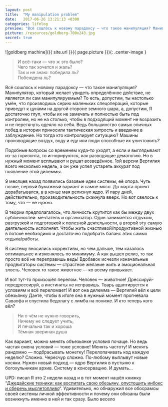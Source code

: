 ```yaml
---
layout: post
title:  "My manipulation problem"
date:   2017-06-26 13:21:13 +0300
categories: lifelog
preview: "Всё сошлось к новому парадоксу — что такое манипуляция? Манипулятор, который желает увидеть определённое действие, не является ли сам манипулируемым? То есть, допустим, ты настолько умён, что производишь серию маленьких спецопераций, которые приведут к цунами на другой стороне земного шара, а, допустим, Я достаточно глуп, чтобы их не замечать и полностью быть под контролем, но не на столько, чтобы в подходящий момент не возразить и не перетянуть одеяло на себя. Ведь большинство самых эпичных побед в истории приносили тактическая хитрость и введение в заблуждение. Но тогда кто контролирует ситуацию? Машины производящие воздух, воду и еду или люди способные их уничтожить?"
picture: /resources/goldberg-700x243.jpg
secret: true
---
```


![goldberg machine]({{ site.url }}{{ page.picture }}){: .center-image }

>И всё-таки — что ж это было?  
Чего так хочется и жаль?  
Так и не знаю: победила ль?  
Побеждена ль?

Всё сошлось к новому парадоксу — что такое манипуляция? Манипулятор, который желает увидеть определённое действие, не является ли сам манипулируемым? То есть, допустим, ты настолько умён, что производишь серию маленьких спецопераций, которые приведут к цунами на другой стороне земного шара, а, допустим, Я достаточно глуп, чтобы их не замечать и полностью быть под контролем, но не на столько, чтобы в подходящий момент не возразить и не перетянуть одеяло на себя. Ведь большинство самых эпичных побед в истории приносили тактическая хитрость и введение в заблуждение. Но тогда кто контролирует ситуацию? Машины производящие воздух, воду и еду или люди способные их уничтожить?


Подобные вопросы со временем куда-то уходят, а если и выглядывают из-за горизонта, то игнорируются, как разводящие демагогию. Но в нужный момент всплывают и рушат возведённое. 1ой версии Вергилия всего несколько недель, а он уже успел устареть аккурат под появление этой дилеммы.

9 месяцев назад появились базовые идеи системы, её опора. Чуть позже, первый бумажный вариант и самое мясо. До марта проект дорабатывался, а в конце мая релизнул ядро. И пару дней, действительно, производительность скакнула вверх. Но вот свелось к тому, что — не нужно.

В теории предполагалось, что личность крутится как бы между двух субличностей: мечтатель и организатор. Один занимается отдыхом, разгрузкой и подготовкой к полезной деятельности, а второй эту самую деятельность исполняет. Чтобы жить счастливой/продуктивной жизнью в потоке необходимо и достаточно подобрать баланс этих самых отдыха/работы.

В систему вносились коррективы, но чем дальше, тем казалось оптимальнее и изменялось по минимуму. А как вышел релиз, то так просто всё не переправишь ведь! Вдобавок исчезли изначальные продвигаторы системы — страстное желание жить и эмоциональная злость.  Человек то такое животное — ко всему привыкает.

И вот тут-то произошёл перелом. Человек — животное! Дрессируй-передрессируй, а инстинкты не исправишь. Тварь адаптируется к условиям и всё переломает! И вот она дилемма — Вергилий вёл к цели обезьянку Данте, чтобы в итоге она в нужный момент прогневала Саваофа и спустила бедолагу с лимба на пониже. И кто теперь кого вёл?

>Ни о чём не нужно говорить,  
Ничему не следует учить,  
И печальна так и хороша  
Тёмная звериная душа  


Как вариант, можно менять объезьянке условия почаще. Но ведь частая смена условий — тоже условие! Менять частоту! И менять рандомно — подбрасывать монетку! Перелопачивать код каждую неделю? Сложно. Чересчур сложно. По-любому выплывут новые косяки. Нужен новый подход — ядро Вергилия в пустыню к богохульникам архив. Систему в консервацию. И думать…

UPD: писал Я это 2 недели назад и в тот момент нашёл книжку “[Джедайские техники: как воспитать свою обезьяну, опустошить инбокс и сберечь мыслетопливо][jeday-techniq]“. Удивительно, но обнаружил все обосрамсы своей системы личной эффективности и почему они обязаны были возникнуть именно в ней и так сразу. Было весело



[jeday-techniq]: https://www.mann-ivanov-ferber.ru/books/dzhedajskie-texniki/